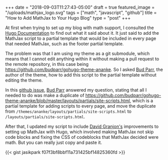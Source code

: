 +++
date = "2018-09-03T11:27:43-05:00"
draft = true
featured_image = "/uploads/mathjax_logo.svg"
tags = ["math", "javascript", "github"]
title = "How to Add MathJax to Your Hugo Blog"
type = "post"
+++

At first when trying to set up my blog with math support, I consulted the
[Hugo Documentation](https://gohugo.io/content-management/formats/#enable-mathjax)
to find out what it said about it. It just said to add the MathJax script to a
partial template that would be included in every page that needed MathJax, such
as the footer partial template.

The problem was that I am using my theme as a git submodule, which means that I
cannot edit anything within it without making a pull request to the remote
repository, in this case being https://github.com/budparr/gohugo-theme-ananke.
So I asked [Bud Parr](https://github.com/budparr), the author of the theme, how
to add this script to the partial template without editing the theme.

In this [github issue](https://github.com/budparr/gohugo-theme-ananke/issues/129),
[Bud Parr](https://github.com/budparr) answered my question, stating that all I
needed to do was make a duplicate of
https://github.com/budparr/gohugo-theme-ananke/blob/master/layouts/partials/site-scripts.html,
which is a partial template for adding scripts to every page, and move the
duplicate from `/themes/ananke/layouts/partials/site-scripts.html` to
`/layouts/partials/site-scripts.html`.

After that, I updated my script to include [David Granjon's](https://divadnojnarg.github.io/blog/mathjax/)
improvements to setting up MathJax with Hugo, which involved making MathJax not
skip code blocks and fixing the CSS of codeblocks that MathJax decided were
math. But you can really just copy and paste it.

{{< gist jasikpark f07f3bf8bbf11a731425bf14825360fd >}}
